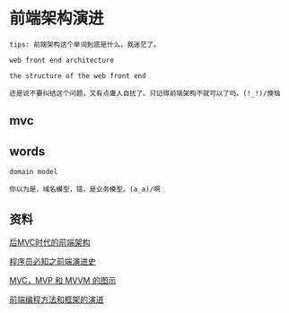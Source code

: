 # 前端架构演进

	tips: 前端架构这个单词到底是什么，我迷茫了。

	web front end architecture

	the structure of the web front end

	还是说不要纠结这个问题，又有点庸人自扰了。只记得前端架构不就可以了吗。(!_!)/懊恼

## mvc











## words

	domain model
	
	你以为是，域名模型，错，是业务模型。(a_a)/啊

## 资料

[后MVC时代的前端架构](http://www.tych.io/tech/2017/02/17/frontend-architecture.html)

[程序员必知之前端演进史](https://linux.cn/article-6672-1.html)

[MVC，MVP 和 MVVM 的图示](http://www.ruanyifeng.com/blog/2015/02/mvcmvp_mvvm.html)

[前端编程方法和框架的演进](https://taijiweb.github.io/2016/06/29/框架的演进/)